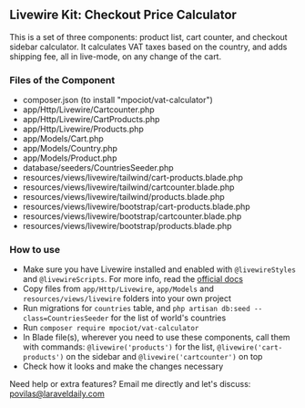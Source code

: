 ## Livewire Kit: Checkout Price Calculator

This is a set of three components: product list, cart counter, and checkout sidebar calculator. It calculates VAT taxes based on the country, and adds shipping fee, all in live-mode, on any change of the cart.


### Files of the Component

- composer.json (to install "mpociot/vat-calculator")
- app/Http/Livewire/Cartcounter.php
- app/Http/Livewire/CartProducts.php
- app/Http/Livewire/Products.php
- app/Models/Cart.php
- app/Models/Country.php
- app/Models/Product.php
- database/seeders/CountriesSeeder.php
- resources/views/livewire/tailwind/cart-products.blade.php
- resources/views/livewire/tailwind/cartcounter.blade.php
- resources/views/livewire/tailwind/products.blade.php
- resources/views/livewire/bootstrap/cart-products.blade.php
- resources/views/livewire/bootstrap/cartcounter.blade.php
- resources/views/livewire/bootstrap/products.blade.php


### How to use

- Make sure you have Livewire installed and enabled with `@livewireStyles` and `@livewireScripts`. For more info, read the [official docs](https://laravel-livewire.com/docs/2.x/quickstart) 
- Copy files from `app/Http/Livewire`, `app/Models` and `resources/views/livewire` folders into your own project
- Run migrations for `countries` table, and `php artisan db:seed --class=CountriesSeeder` for the list of world's countries
- Run `composer require mpociot/vat-calculator` 
- In Blade file(s), wherever you need to use these components, call them with commands: `@livewire('products')` for the list, `@livewire('cart-products')` on the sidebar and `@livewire('cartcounter')` on top
- Check how it looks and make the changes necessary


Need help or extra features? Email me directly and let's discuss: povilas@laraveldaily.com 